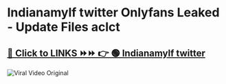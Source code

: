 
 # Indianamylf twitter Onlyfans Leaked - Update Files aclct

## <h2><a href="https://clipsfans.com/Indianamylf_twitter&ref=git">🔗 Click to LINKS ⏩⏩ 👉 🟢 Indianamylf twitter </a></h2>

<a href="https://clipsfans.com/Indianamylf_twitter&ref=git" rel="nofollow" data-target="animated-image.originalLink"><img src="https://i.ibb.co.com/xMMVF88/686577567.gif" alt="Viral Video Original" style="max-width: 100%; display: inline-block;" data-target="animated-image.originalImage"></a>

